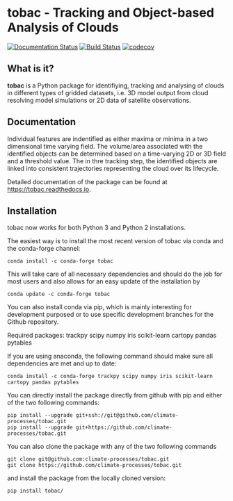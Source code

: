 tobac - Tracking and Object-based Analysis of Clouds
======
[![Documentation Status](https://readthedocs.org/projects/tobac/badge/?version=v2.0-dev)](https://tobac.readthedocs.io/en/v2.0-dev/?badge=v2.0-dev)
[![Build Status](https://travis-ci.org/climate-processes/tobac.svg?branch=v2.0-dev)](https://travis-ci.org/climate-processes/tobac/branches)
[![codecov](https://codecov.io/gh/climate-processes/tobac/branch/v2.0-dev/graph/badge.svg)](https://codecov.io/gh/climate-processes/tobac/branch/v2.0-dev)


What is it?
-----------

**tobac** is a Python package for identifiying, tracking and analysing of clouds in different types of gridded datasets, i.e. 3D model output from cloud resolving model simulations or 2D data of satellite observations.

Documentation
-------------
Individual features are indentified as either maxima or minima in a two dimensional time varying field.
The volume/area associated with the identified objects can be determined based on a time-varying 2D or 3D field and a threshold value. The in thre tracking step, the identified objects are linked into consistent trajectories representing the cloud over its lifecycle.

Detailed documentation of the package can be found at https://tobac.readthedocs.io.


Installation
------------
tobac now works for both Python 3 and Python 2 installations.

The easiest way is to install the most recent version of tobac via conda and the conda-forge channel:
```
conda install -c conda-forge tobac 
```
This will take care of all necessary dependencies and should do the job for most users and also allows for an easy update of the installation by
```
conda update -c conda-forge tobac 
```


You can also install conda via pip, which is mainly interesting for development purposed or to use specific development branches for the Github repository.

Required packages: trackpy scipy numpy iris scikit-learn cartopy pandas pytables 

If you are using anaconda, the following command should make sure all dependencies are met and up to date:
```
conda install -c conda-forge trackpy scipy numpy iris scikit-learn cartopy pandas pytables 
```
You can directly install the package directly from github with pip and either of the two following commands:
```
pip install --upgrade git+ssh://git@github.com/climate-processes/tobac.git
pip install --upgrade git+https://github.com/climate-processes/tobac.git
```
You can also clone the package with any of the two following commands
```
git clone git@github.com:climate-processes/tobac.git
git clone https://github.com/climate-processes/tobac.git
```
and install the package from the locally cloned version:
```
pip install tobac/
```
